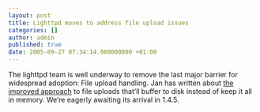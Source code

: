 ```yaml
---
layout: post
title: Lighttpd moves to address file upload issues
categories: []
author: admin
published: true
date: 2005-09-27 07:34:14.000000000 +01:00
---
```

<p>The lighttpd team is well underway to remove the last major barrier for widespread adoption: File upload handling. Jan has written about <a href="http://blog.lighttpd.net/articles/2005/09/27/improved-upload-handling">the improved approach</a> to file uploads that&#8217;ll buffer to disk instead of keep it all in memory. We&#8217;re eagerly awaiting its arrival in 1.4.5.</p>